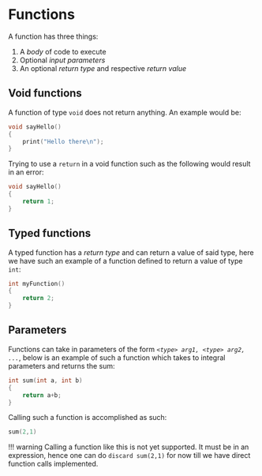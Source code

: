 Functions
=========

A function has three things:

1. A _body_ of code to execute
2. Optional _input parameters_
3. An optional _return type_ and respective _return value_

## Void functions

A function of type `void` does not return anything. An example would be:

```d
void sayHello()
{
    print("Hello there\n");
}
```

Trying to use a `return` in a void function such as the following would result in an error:

```d
void sayHello()
{
    return 1;
}
```

## Typed functions

A typed function has a _return type_ and can return a value of said type, here we have such an example of a function defined to return a value of type `int`:

```d
int myFunction()
{
    return 2;
}
```

## Parameters

Functions can take in parameters of the form _`<type> arg1, <type> arg2, ...`_, below is an example of such a function which takes to integral parameters and returns the sum:

```d
int sum(int a, int b)
{
    return a+b;
}
```

Calling such a function is accomplished as such:

```d
sum(2,1)
```

!!! warning
    Calling a  function like this is not yet supported. It must be in an expression, hence one can do `discard sum(2,1)` for now till we have direct function calls implemented.